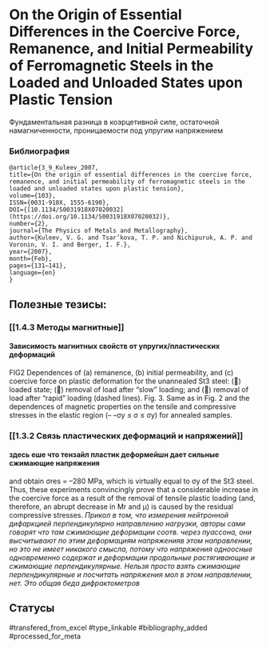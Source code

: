 # On the Origin of Essential Differences in the Coercive Force, Remanence, and Initial Permeability of Ferromagnetic Steels in the Loaded and Unloaded States upon Plastic Tension

Фундаментальная разница в коэрцетивной силе, остаточной намагниченности, проницаемости под упругим напряжением

### Библиография
```
@article{3_9_Kuleev_2007,
title={On the origin of essential differences in the coercive force, remanence, and initial permeability of ferromagnetic steels in the loaded and unloaded states upon plastic tension},
volume={103},
ISSN={0031-918X, 1555-6190},
DOI={[10.1134/S0031918X07020032](https://doi.org/10.1134/S0031918X07020032)},
number={2},
journal={The Physics of Metals and Metallography},
author={Kuleev, V. G. and Tsar’kova, T. P. and Nichipuruk, A. P. and Voronin, V. I. and Berger, I. F.},
year={2007},
month={Feb},
pages={131–141},
language={en}
}
```

## Полезные тезисы:
### [[1.4.3 Методы магнитные]]
#### Зависимость магнитных свойств от упругих/пластических деформаций
FIG2 Dependences of (a) remanence, (b) initial permeability,
and (c) coercive force on plastic deformation for the
unannealed St3 steel: () loaded state; () removal of load
after “slow” loading; and () removal of load after “rapid”
loading (dashed lines).
Fig. 3. Same as in Fig. 2 and the dependences of magnetic properties on the tensile and compressive stresses in the elastic region
(– –σy ≤ σ ≤ σy) for annealed samples.

### [[1.3.2 Связь пластических деформаций и напряжений]]
#### здесь еше что тензайл  пластик деформейшн дает сильные сжимающие напряжения
and obtain σres = –280 MPa, which is virtually equal to σy of the St3 steel.
Thus, these experiments convincingly prove that a considerable increase in the coercive force as a result of the removal of tensile plastic loading (and, therefore, an abrupt decrease in Mr and μ) is caused by the residual compressive stresses.
*Прикол в том, что измерения нейтронной дифаркцией перпендикулярно направлению нагрузки, авторы сами говорят что там сжимающие деформации соотв. через пуассона, они высчитывают по этим деформациям напряженияв  этом направлении, но это не имеет никакого смысла, потому что напряжения одноосные одновременно содержат и деформации продольные растягивающие и сжимающие перпендикулярные. Нельзя просто взять сжимающие перпендикулярные и посчитать напряжения мол в этом направлении, нет. Это общая беда дифрактометров*


## Статусы
#transfered_from_excel 
#type_linkable
#bibliography_added
#processed_for_meta
